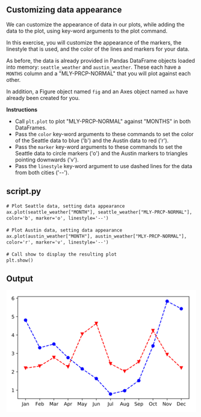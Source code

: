 ## Customizing data appearance

We can customize the appearance of data in our plots, while adding the data to the plot, using key-word arguments to the plot command.

In this exercise, you will customize the appearance of the markers, the linestyle that is used, and the color of the lines and markers for your data.

As before, the data is already provided in Pandas DataFrame objects loaded into memory: `seattle_weather` and `austin_weather`. These each have a `MONTHS` column and a "MLY-PRCP-NORMAL" that you will plot against each other.

In addition, a Figure object named `fig` and an Axes object named `ax` have already been created for you.

**Instructions**

* Call `plt.plot` to plot "MLY-PRCP-NORMAL" against "MONTHS" in both DataFrames.
* Pass the `color` key-word arguments to these commands to set the color of the Seattle data to blue ('b') and the Austin data to red ('r').
* Pass the `marker` key-word arguments to these commands to set the Seattle data to circle markers ('o') and the Austin markers to triangles pointing downwards ('v').
* Pass the `linestyle` key-word argument to use dashed lines for the data from both cities ('--').

## script.py
```
# Plot Seattle data, setting data appearance
ax.plot(seattle_weather["MONTH"], seattle_weather["MLY-PRCP-NORMAL"], color='b', marker='o', linestyle='--')

# Plot Austin data, setting data appearance
ax.plot(austin_weather["MONTH"], austin_weather["MLY-PRCP-NORMAL"], color='r', marker='v', linestyle='--')

# Call show to display the resulting plot
plt.show()
```

## Output
![img](index.svg)